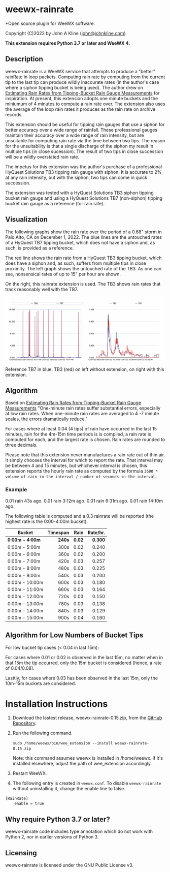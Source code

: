 # weewx-rainrate
*Open source plugin for WeeWX software.

Copyright (C)2022 by John A Kline (john@johnkline.com)

**This extension requires Python 3.7 or later and WeeWX 4.**


## Description

weewx-rainrate is a WeeWX service that attempts to produce a
"better" rainRate in loop packets.  Computing rain rate by
computing from the current tip to the last tip can produce
wildly inaccurate rates (in the author's case where a
siphon tipping bucket is being used).  The author drew
on [Estimating Rain Rates from Tipping-Bucket Rain Gauge Measurements](https://ntrs.nasa.gov/api/citations/20070016690/downloads/20070016690.pdf)
for inspiration.  At present, this extension adopts one minute buckets
and the miniumum of 4 minutes to compute a rain rate over.
The extension also uses the average of the loop rain rates
it produces as the rain rate on archive records.

This extension should be useful for tipping
rain gauges that use a siphon for better accuracy over a wide
range of rainfall.  These professional gauges maintain their
accuracy over a wide range of rain intensity, but are
unsuitable for computing rain rate via the time
between two tips.  The reason for the unsuitability is that
a single discharge of the siphon my result in multiple tips
(in close sucession).  The result of two tips in close
succession will be a wildly overstated rain rate.

The impetus for this extension was the author's purchase of a
professional HyQuest Solutions TB3 tipping rain gauge with
siphon.  It is accurate to 2% at any rain intensity, but with
the siphon, two tips can come in quick succession.

The extension was tested with a HyQuest Solutions TB3 siphon
tipping bucket rain gauge and using a HyQuest Solutions TB7 (non-siphon)
tipping bucket rain gauge as a reference (for rain rate).

## Visualization

The following graphs show the rain rate over the period of a 0.68" storm in Palo Alto, CA on December 1, 2022.
The blue lines are the untouched rates of a HyQuest TB7 tipping bucket, which does not have
a siphon and, as such, is provided as a reference.

The red line shows the rain rate from a HyQuest TB3 tipping bucket, which does have a siphon and, as such,
suffers from multiple tips in close proximity.  The left graph shows the untouched rate of the TB3.  As one
can see, nonsensical rates of up to 15" per hour are shown.

On the right, this rainrate extension is used. The TB3 shows rain rates that track reasonably well with the TB7.

![Without extension on left, with extension on right.](OrigAndAdj.png)
Reference TB7 in blue.  TB3 (red) on left without extension, on right with this extension.

## Algorithm

Based on [Estimating Rain Rates from Tipping-Bucket Rain Gauge Measurements](https://ntrs.nasa.gov/api/citations/20070016690/downloads/20070016690.pdf)
"One-minute rain rates suffer substantial errors, especially at low rain rates.
When one-minute rain rates are averaged to 4 -7 minute scales, the errors
dramatically reduce."

For cases where at least 0.04 (4 tips) of rain have occurred in the last
15 minutes, rain for the 4m-15m time periods is is compiled, a rain rate
is computed for each, and the largest rate is chosen.  Rain rates are
rounded to three decimals.

Please note that this extension never manufactures a rain rate out of thin air.  It simply chooses the interval
for which to report the rate.  That interval may be between 4 and 15 minutes, but whichever interval
is chosen, this extension reports the hourly rain rate as computed by the formula
`3600 * volume-of-rain-in-the-interval / number-of-seconds-in-the-interval`.

### Example

0.01 rain    43s ago.
0.01 rain  3:12m ago.
0.01 rain  6:31m ago.
0.01 rain 14:10m ago.

The following table is computed and a 0.3 rainrate will be
reported (the highest rate is the 0:00-4:00m bucket).

| Bucket             | Timespan |    Rain     |  Rate/hr. |
|--------------------|---------:|------------:|----------:|
| __0:00m -  4:00m__ |  __240s__|     __0.02__|  __0.300__|
|   0:00m -  5:00m   |     300s |        0.02 |     0.240 |
|   0:00m -  6:00m   |     360s |        0.02 |     0.200 |
|   0:00m -  7:00m   |     420s |        0.03 |     0.257 |
|   0:00m -  8:00m   |     480s |        0.03 |     0.225 |
|   0:00m -  9:00m   |     540s |        0.03 |     0.200 |
|   0:00m - 10:00m   |     600s |        0.03 |     0.180 |
|   0:00m - 11:00m   |     660s |        0.03 |     0.164 |
|   0:00m - 12:00m   |     720s |        0.03 |     0.150 |
|   0:00m - 13:00m   |     780s |        0.03 |     0.138 |
|   0:00m - 14:00m   |     840s |        0.03 |     0.129 |
|   0:00m - 15:00m   |     900s |        0.04 |     0.160 |

## Algorithm for Low Numbers of Bucket Tips

For low bucket tip cases (< 0.04 in last 15m):

For cases where 0.01 or 0.02 is observed in the last 15m, no matter when in that 15m
the tip occurred, only the 15m bucket is considered (hence, a rate of 0.04/0.08).

Lasttly, for cases where 0.03 has been observed in the last 15m, only
the 10m-15m buckets are considered.

# Installation Instructions

1. Download the lastest release, weewx-rainrate-0.15.zip, from the
   [GitHub Repository](https://github.com/chaunceygardiner/weewx-rainrate).

1. Run the following command.

   `sudo /home/weewx/bin/wee_extension --install weewx-rainrate-0.15.zip`

   Note: this command assumes weewx is installed in /home/weewx.  If it's installed
   elsewhere, adjust the path of wee_extension accordingly.

1. Restart WeeWX.

1. The following entry is created in `weewx.conf`.  To disable `weewx-rainrate` without
   uninstalling it, change the enable line to false.
```
[RainRate]
    enable = true
```

## Why require Python 3.7 or later?

weewx-rainrate code includes type annotation which do not work with Python 2, nor in
earlier versions of Python 3.

## Licensing

weewx-rainrate is licensed under the GNU Public License v3.
